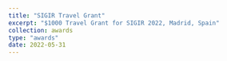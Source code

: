 ```yaml
---
title: "SIGIR Travel Grant"
excerpt: "$1000 Travel Grant for SIGIR 2022, Madrid, Spain"
collection: awards
type: "awards"
date: 2022-05-31
---
```

